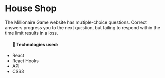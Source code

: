 # House Shop
The Millionaire Game website has multiple-choice questions. Correct answers progress you to the next question, 
but failing to respond within the time limit results in a loss.
<ul>
  <h4>	Technologies used:</h4>
  <li>React</li>
  <li>React Hooks</li>
  <li>API</li>
  <li>CSS3</li>
</ul>
